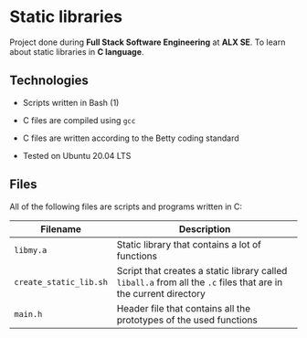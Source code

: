 # Static libraries


Project done during **Full Stack Software Engineering** at **ALX SE**. To learn about static libraries in **C language**.


## Technologies

* Scripts written in Bash (1)

* C files are compiled using `gcc`

* C files are written according to the Betty coding standard

* Tested on Ubuntu 20.04 LTS

## Files

All of the following files are scripts and programs written in C:

| Filename | Description |
| -------- | ----------- |
| `libmy.a` | Static library that contains a lot of functions |
| `create_static_lib.sh` | Script that creates a static library called `liball.a` from all the `.c` files that are in the current directory |
| `main.h` | Header file that contains all the prototypes of the used functions |
